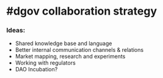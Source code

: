 # \#dgov collaboration strategy

### Ideas:

* Shared knowledge base and language
* Better internal communication channels & relations
* Market mapping, research and experiments
* Working with regulators
* DAO Incubation?





